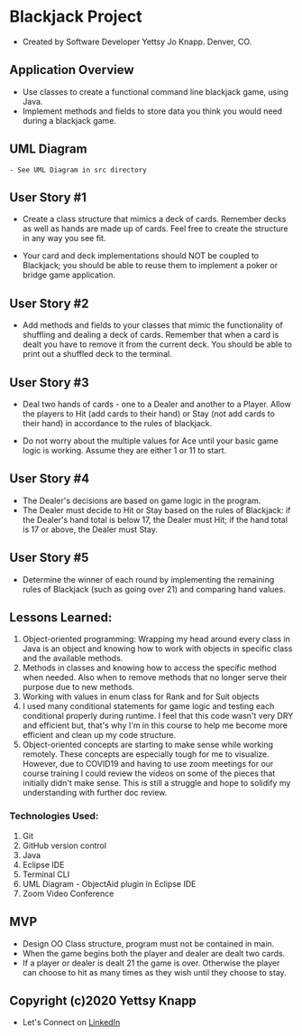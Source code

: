 # Blackjack Project

- Created by Software Developer Yettsy Jo Knapp. Denver, CO.
## Application Overview
  - Use classes to create a functional command line blackjack game, using Java.
  - Implement methods and fields to store data you think you would need during a blackjack game.

## UML Diagram
    - See UML Diagram in src directory
## User Story #1
  - Create a class structure that mimics a deck of cards. Remember decks as well as hands are made up of cards. Feel free to create the structure in any way you see fit.

  - Your card and deck implementations should NOT be coupled to Blackjack; you should be able to reuse them to implement a poker or bridge game application.

## User Story #2
  - Add methods and fields to your classes that mimic the functionality of shuffling and dealing a deck of cards. Remember that when a card is dealt you have to remove it from the current deck. You should be able to print out a shuffled deck to the terminal.

## User Story #3
  - Deal two hands of cards - one to a Dealer and another to a Player. Allow the players to Hit (add cards to their hand) or Stay (not add cards to their hand) in accordance to the rules of blackjack.

  - Do not worry about the multiple values for Ace until your basic game logic is working. Assume they are either 1 or 11 to start.

## User Story #4
  - The Dealer's decisions are based on game logic in the program.
  - The Dealer must decide to Hit or Stay based on the rules of Blackjack: if the Dealer's hand total is below 17, the Dealer must Hit; if the hand total is 17 or above, the Dealer must Stay.

## User Story #5
  - Determine the winner of each round by implementing the remaining rules of Blackjack (such as going over 21) and comparing hand values.

## Lessons Learned:
1. Object-oriented programming: Wrapping my head around every class in Java is an object and knowing how to work with objects in specific class and the available methods.
1. Methods in classes and knowing how to access the specific method when needed. Also when to remove methods that no longer serve their purpose due to new methods.
1. Working with values in enum class for Rank and for Suit objects
1. I used many conditional statements for game logic and testing each conditional properly during runtime. I feel that this code wasn't very DRY and efficient but, that's why I'm in this course to help me become more efficient and clean up my code structure.
1. Object-oriented concepts are starting to make sense while working remotely. These concepts are especially tough for me to visualize. However, due to COVID19 and having to use zoom meetings for our course training I could review the videos on some of the pieces that initially didn't make sense. This is still a struggle and hope to solidify my understanding with further doc review.

### Technologies Used:
1. Git
1. GitHub version control
1. Java
1. Eclipse IDE
1. Terminal CLI
1. UML Diagram - ObjectAid plugin in Eclipse IDE
1. Zoom Video Conference

## MVP
  - Design OO Class structure, program must not be contained in main.
  - When the game begins both the player and dealer are dealt two cards.
  - If a player or dealer is dealt 21 the game is over. Otherwise the player can choose to hit as many times as they wish until they choose to stay.

## Copyright (c)2020 Yettsy Knapp
 - Let's Connect on [LinkedIn](https://www.linkedin.com/in/yettsy-jo-knapp)
